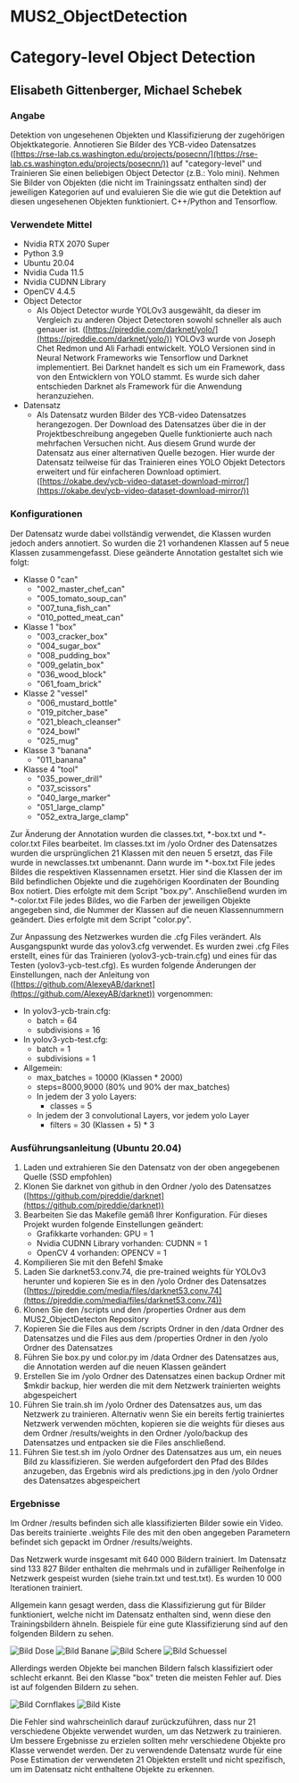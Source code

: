 # MUS2_ObjectDetection
# Category-level Object Detection
## Elisabeth Gittenberger, Michael Schebek

### Angabe

Detektion von ungesehenen Objekten und Klassifizierung der zugehörigen Objektkategorie. Annotieren
Sie Bilder des YCB-video Datensatzes ([https://rse-lab.cs.washington.edu/projects/posecnn/](https://rse-lab.cs.washington.edu/projects/posecnn/)) auf
"category-level" und Trainieren Sie einen beliebigen Object Detector (z.B.: Yolo mini). Nehmen Sie
Bilder von Objekten (die nicht im Trainingssatz enthalten sind) der jeweiligen Kategorien auf und
evaluieren Sie die wie gut die Detektion auf diesen ungesehenen Objekten funktioniert. C++/Python and
Tensorflow.

### Verwendete Mittel

- Nvidia RTX 2070 Super
- Python 3.9
- Ubuntu 20.04
- Nvidia Cuda 11.5
- Nvidia CUDNN Library
- OpenCV 4.4.5
- Object Detector
	- Als Object Detector wurde YOLOv3 ausgewählt, da dieser im Vergleich zu anderen Object Detectoren sowohl 
schneller als auch genauer ist. ([https://pjreddie.com/darknet/yolo/](https://pjreddie.com/darknet/yolo/)) YOLOv3 wurde von Joseph Chet Redmon und Ali Farhadi entwickelt. YOLO Versionen sind in Neural Network Frameworks 
wie Tensorflow und Darknet implementiert. Bei Darknet handelt es sich um ein Framework, dass von den Entwicklern
von YOLO stammt. Es wurde sich daher entschieden Darknet als Framework für die Anwendung heranzuziehen.
- Datensatz
	- Als Datensatz wurden Bilder des YCB-video Datensatzes herangezogen. Der Download des Datensatzes über die in der 
Projektbeschreibung angegeben Quelle funktionierte auch nach mehrfachen Versuchen nicht. Aus diesem Grund wurde der 
Datensatz aus einer alternativen Quelle bezogen. Hier wurde der Datensatz teilweise für das Trainieren eines YOLO Objekt
Detectors erweitert und für einfacheren Download optimiert. ([https://okabe.dev/ycb-video-dataset-download-mirror/](https://okabe.dev/ycb-video-dataset-download-mirror/))

### Konfigurationen

Der Datensatz wurde dabei vollständig verwendet, die Klassen wurden jedoch anders annotiert. So wurden die 21 vorhandenen Klassen auf 5 neue Klassen zusammengefasst.
Diese geänderte Annotation gestaltet sich wie folgt:

- Klasse 0 "can"
	- "002_master_chef_can"
	- "005_tomato_soup_can"
	- "007_tuna_fish_can"
	- "010_potted_meat_can"
- Klasse 1 "box"
	- "003_cracker_box"
	- "004_sugar_box"
	- "008_pudding_box"
	- "009_gelatin_box"
	- "036_wood_block"
	- "061_foam_brick"
- Klasse 2 "vessel"
	- "006_mustard_bottle"
	- "019_pitcher_base"
	- "021_bleach_cleanser"
	- "024_bowl"
	- "025_mug"
- Klasse 3 "banana"
	- "011_banana"
- Klasse 4 "tool"
	- "035_power_drill"
	- "037_scissors"
	- "040_large_marker"
	- "051_large_clamp"
	- "052_extra_large_clamp"

Zur Änderung der Annotation wurden die classes.txt, \*-box.txt und \*-color.txt Files bearbeitet. Im classes.txt im /yolo
Ordner des Datensatzes wurden die ursprünglichen 21 Klassen mit den neuen 5 ersetzt, das File wurde in newclasses.txt umbenannt. 
Dann wurde im *-box.txt File jedes Bildes die respektiven Klassennamen ersetzt. Hier sind die Klassen der im Bild befindlichen Objekte 
und die zugehörigen Koordinaten der Bounding Box notiert. Dies erfolgte mit dem Script "box.py". Anschließend wurden im \*-color.txt File
jedes Bildes, wo die Farben der jeweiligen Objekte angegeben sind, die Nummer der Klassen auf die neuen Klassennummern geändert. 
Dies erfolgte mit dem Script "color.py".

Zur Anpassung des Netzwerkes wurden die .cfg Files verändert. Als Ausgangspunkt wurde das yolov3.cfg
verwendet. Es wurden zwei .cfg Files erstellt, eines für das Trainieren (yolov3-ycb-train.cfg) und eines für das Testen (yolov3-ycb-test.cfg).
Es wurden folgende Änderungen der Einstellungen, nach der Anleitung von ([https://github.com/AlexeyAB/darknet](https://github.com/AlexeyAB/darknet)) vorgenommen:
 
- In yolov3-ycb-train.cfg: 
	- batch = 64
	- subdivisions = 16
- In yolov3-ycb-test.cfg:
	- batch = 1
	- subdivisions = 1
- Allgemein:
	- max_batches = 10000 (Klassen * 2000)
	- steps=8000,9000 (80% und 90% der max_batches)
	- In jedem der 3 yolo Layers:
		- classes = 5
	- In jedem der 3 convolutional Layers, vor jedem yolo Layer
		- filters = 30 (Klassen + 5) * 3

### Ausführungsanleitung (Ubuntu 20.04)

1. Laden und extrahieren Sie den Datensatz von der oben angegebenen Quelle (SSD empfohlen)
2. Klonen Sie darknet von github in den Ordner /yolo des Datensatzes ([https://github.com/pjreddie/darknet](https://github.com/pjreddie/darknet))
3. Bearbeiten Sie das Makefile gemäß Ihrer Konfiguration. Für dieses Projekt wurden folgende Einstellungen geändert:
	- Grafikkarte vorhanden: GPU = 1
	- Nvidia CUDNN Library vorhanden: CUDNN = 1
	- OpenCV 4 vorhanden: OPENCV = 1
4. Kompilieren Sie mit den Befehl $make
5. Laden Sie darknet53.conv.74, die pre-trained weights für YOLOv3 herunter und kopieren Sie es in den /yolo Ordner des Datensatzes ([https://pjreddie.com/media/files/darknet53.conv.74](https://pjreddie.com/media/files/darknet53.conv.74))
6. Klonen Sie den /scripts und den /properties Ordner aus dem MUS2_ObjectDetecton Repository
7. Kopieren Sie die Files aus dem /scripts Ordner in den /data Ordner des Datensatzes und die Files aus dem /properties Ordner in den /yolo
Ordner des Datensatzes
8. Führen Sie box.py und color.py im /data Ordner des Datensatzes aus, die Annotation werden auf die neuen Klassen geändert
9. Erstellen Sie im /yolo Ordner des Datensatzes einen backup Ordner mit $mkdir backup, hier werden die mit dem 
Netzwerk trainierten weights abgespeichert
10. Führen Sie train.sh im /yolo Ordner des Datensatzes aus, um das Netzwerk zu trainieren. Alternativ wenn Sie ein bereits fertig trainiertes Netzwerk verwenden möchten, kopieren sie die weights für dieses aus dem Ordner /results/weights in den Ordner /yolo/backup des Datensatzes und entpacken sie die Files anschließend.
11. Führen Sie test.sh im /yolo Ordner des Datensatzes aus um, ein neues Bild zu klassifizieren. Sie werden aufgefordert
den Pfad des Bildes anzugeben, das Ergebnis wird als predictions.jpg in den /yolo Ordner des Datensatzes abgespeichert

### Ergebnisse

Im Ordner /results befinden sich alle klassifizierten Bilder sowie ein Video. Das bereits trainierte 
.weights File des mit den oben angegeben Parametern befindet sich gepackt im Ordner /results/weights.

Das Netzwerk wurde insgesamt mit 640 000 Bildern trainiert. Im Datensatz sind 133 827 Bilder 
enthalten die mehrmals und in zufälliger Reihenfolge in Netzwerk gespeist wurden (siehe train.txt und test.txt).
Es wurden 10 000 Iterationen trainiert.

Allgemein kann gesagt werden, dass die Klassifizierung gut für Bilder funktioniert, welche nicht im
Datensatz enthalten sind, wenn diese den Trainingsbildern ähneln. Beispiele für eine gute Klassifizierung sind auf den folgenden Bildern zu sehen.

![Bild Dose](results/predictions_bundesheer1.jpg)
![Bild Banane](results/predictions_Banane1.jpg)
![Bild Schere](results/predictions_Schere2.jpg)
![Bild Schuessel](results/predictions_schuessel.jpg)

Allerdings werden Objekte bei manchen Bildern falsch klassifiziert oder 
schlecht erkannt. Bei den Klasse "box" treten die meisten Fehler auf. Dies ist auf folgenden Bildern zu sehen.

![Bild Cornflakes](results/predictions_Cornflakes2.jpg)
![Bild Kiste](results/predictions_kiste1.jpg)

Die Fehler sind wahrscheinlich darauf zurückzuführen, dass nur 21 verschiedene Objekte verwendet wurden, um das Netzwerk zu trainieren.
Um bessere Ergebnisse zu erzielen sollten mehr verschiedene Objekte pro Klasse verwendet werden.
Der zu verwendende Datensatz wurde für eine Pose Estimation der verwendeten 21 Objekten erstellt und nicht 
spezifisch, um im Datensatz nicht enthaltene Objekte zu erkennen.
